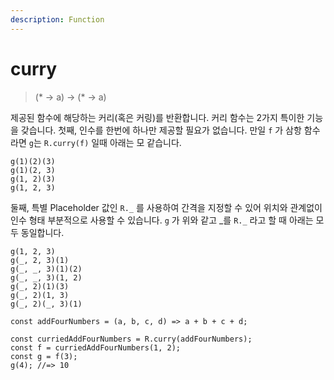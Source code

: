 ```yaml
---
description: Function
---
```


# curry

> (\* -> a) -> (\* -> a)

제공된 함수에 해당하는 커리(혹은 커링)를 반환합니다. 커리 함수는 2가지 특이한 기능을 갖습니다. 첫째, 인수를 한번에 하나만 제공할 필요가 없습니다. 만일 `f` 가 삼항 함수라면 `g`는 `R.curry(f)` 일때 아래는 모 같습니다.

```
g(1)(2)(3)
g(1)(2, 3)
g(1, 2)(3)
g(1, 2, 3)
```

둘째, 특별 Placeholder 값인 `R._` 를 사용하여 간격을 지정할 수 있어 위치와 관계없이 인수 형태 부분적으로 사용할 수 있습니다. `g` 가 위와 같고 \_를 `R._` 라고 할 때 아래는 모두 동일합니다.

```
g(1, 2, 3)
g(_, 2, 3)(1)
g(_, _, 3)(1)(2)
g(_, _, 3)(1, 2)
g(_, 2)(1)(3)
g(_, 2)(1, 3)
g(_, 2)(_, 3)(1)
```

```
const addFourNumbers = (a, b, c, d) => a + b + c + d;

const curriedAddFourNumbers = R.curry(addFourNumbers);
const f = curriedAddFourNumbers(1, 2);
const g = f(3);
g(4); //=> 10
```
